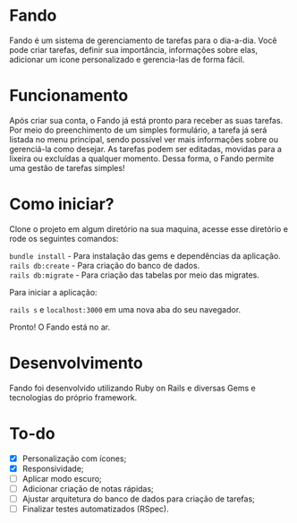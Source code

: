 # Fando

Fando é um sistema de gerenciamento de tarefas para o dia-a-dia. Você pode criar tarefas, definir sua importância, informações sobre elas, adicionar um icone personalizado e gerencia-las de forma fácil.

# Funcionamento

Após criar sua conta, o Fando já está pronto para receber as suas tarefas. Por meio do preenchimento de um simples formulário, a tarefa já será listada no menu principal, sendo possível ver mais informações sobre ou gerenciá-la como desejar. As tarefas podem ser editadas, movidas para a lixeira ou excluídas a qualquer momento. Dessa forma, o Fando permite uma gestão de tarefas simples!

# Como iniciar?

Clone o projeto em algum diretório na sua maquina, acesse esse diretório e rode os seguintes comandos:

```bundle install``` - Para instalação das gems e dependências da aplicação. <br />
```rails db:create``` - Para criação do banco de dados. <br />
```rails db:migrate``` - Para criação das tabelas por meio das migrates.

Para iniciar a aplicação:

```rails s``` e ```localhost:3000``` em uma nova aba do seu navegador.

Pronto! O Fando está no ar.

# Desenvolvimento

Fando foi desenvolvido utilizando Ruby on Rails e diversas Gems e tecnologias do próprio framework.

# To-do

- [x] Personalização com ícones;
- [x] Responsividade;
- [ ] Aplicar modo escuro;
- [ ] Adicionar criação de notas rápidas;
- [ ] Ajustar arquitetura do banco de dados para criação de tarefas;
- [ ] Finalizar testes automatizados (RSpec).
